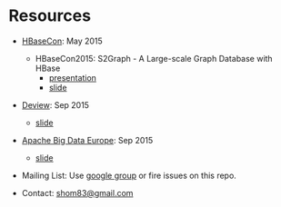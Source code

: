# Resources

* [HBaseCon](http://hbasecon.com/agenda): May 2015
  * HBaseCon2015: S2Graph - A Large-scale Graph Database with HBase
     * [presentation](https://vimeo.com/128203919)
     * [slide](http://www.slideshare.net/HBaseCon/use-cases-session-5)
* [Deview](http://deview.kr/2015/): Sep 2015
  * [slide](http://www.slideshare.net/deview/263-s2graph-largescalegraphdatabasewithhbase2)
* [Apache Big Data Europe](http://events.linuxfoundation.org/events/apache-big-data-europe): Sep 2015
    * [slide](http://schd.ws/hosted_files/apachebigdata2015/06/s2graph_apache_con.pdf) 

   
* Mailing List: Use [google group](https://groups.google.com/forum/#!forum/s2graph) or fire issues on this repo.
* Contact: shom83@gmail.com

